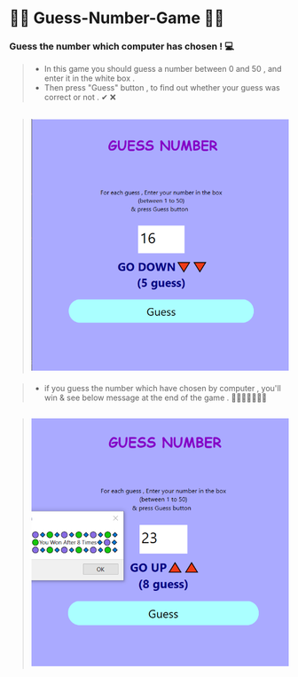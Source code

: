 # 🔻🔺 Guess-Number-Game 🔺🔻
### Guess the number which computer has chosen ! 💻


> + In this game you should guess a number between 0 and 50 , and enter it in the white box .
> + Then press "Guess" button , to find out whether your guess was correct or not . ✔ ❌

> ## ![This is an image](https://github.com/kiana-jahanshid/Guess-Number-Game/blob/main/1.png)

> + if you guess the number which have chosen by computer , you'll win & see below message at the end of the game . 🎉🎈✨🎇✨🎈🎉

> ## ![This is an image](https://github.com/kiana-jahanshid/Guess-Number-Game/blob/main/3up.png)
